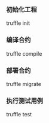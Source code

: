 ### 初始化工程

truffle init

### 编译合约

truffle compile

### 部署合约

truffle migrate

### 执行测试用例

truffle test